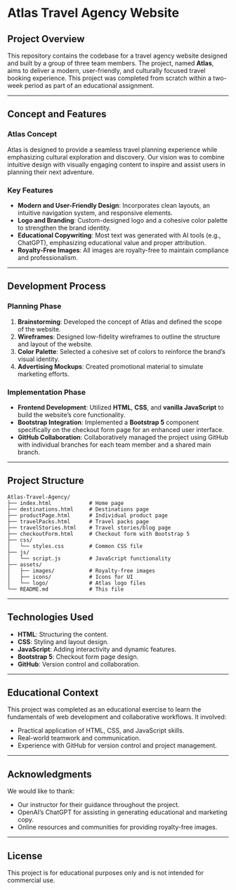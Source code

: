 # Atlas Travel Agency Website

## Project Overview
This repository contains the codebase for a travel agency website designed and built by a group of three team members. The project, named **Atlas**, aims to deliver a modern, user-friendly, and culturally focused travel booking experience. This project was completed from scratch within a two-week period as part of an educational assignment.

---

## Concept and Features

### **Atlas Concept**
Atlas is designed to provide a seamless travel planning experience while emphasizing cultural exploration and discovery. Our vision was to combine intuitive design with visually engaging content to inspire and assist users in planning their next adventure.

### **Key Features**
- **Modern and User-Friendly Design**: Incorporates clean layouts, an intuitive navigation system, and responsive elements.
- **Logo and Branding**: Custom-designed logo and a cohesive color palette to strengthen the brand identity.
- **Educational Copywriting**: Most text was generated with AI tools (e.g., ChatGPT), emphasizing educational value and proper attribution.
- **Royalty-Free Images**: All images are royalty-free to maintain compliance and professionalism.

---

## Development Process

### **Planning Phase**
1. **Brainstorming**: Developed the concept of Atlas and defined the scope of the website.
2. **Wireframes**: Designed low-fidelity wireframes to outline the structure and layout of the website.
3. **Color Palette**: Selected a cohesive set of colors to reinforce the brand’s visual identity.
4. **Advertising Mockups**: Created promotional material to simulate marketing efforts.

### **Implementation Phase**
- **Frontend Development**: Utilized **HTML**, **CSS**, and **vanilla JavaScript** to build the website’s core functionality.
- **Bootstrap Integration**: Implemented a **Bootstrap 5** component specifically on the checkout form page for an enhanced user interface.
- **GitHub Collaboration**: Collaboratively managed the project using GitHub with individual branches for each team member and a shared main branch.

---

## Project Structure

```
Atlas-Travel-Agency/
├── index.html            # Home page
├── destinations.html     # Destinations page
├── productPage.html      # Individual product page
├── travelPacks.html      # Travel packs page
├── travelStories.html    # Travel stories/blog page
├── checkoutForm.html     # Checkout form with Bootstrap 5
├── css/
│   └── styles.css        # Common CSS file
├── js/
│   └── script.js         # JavaScript functionality
├── assets/
│   ├── images/           # Royalty-free images
│   ├── icons/            # Icons for UI
│   └── logo/             # Atlas logo files
└── README.md             # This file
```

---

## Technologies Used
- **HTML**: Structuring the content.
- **CSS**: Styling and layout design.
- **JavaScript**: Adding interactivity and dynamic features.
- **Bootstrap 5**: Checkout form page design.
- **GitHub**: Version control and collaboration.

---

## Educational Context
This project was completed as an educational exercise to learn the fundamentals of web development and collaborative workflows. It involved:
- Practical application of HTML, CSS, and JavaScript skills.
- Real-world teamwork and communication.
- Experience with GitHub for version control and project management.

---

## Acknowledgments
We would like to thank:
- Our instructor for their guidance throughout the project.
- OpenAI’s ChatGPT for assisting in generating educational and marketing copy.
- Online resources and communities for providing royalty-free images.

---

## License
This project is for educational purposes only and is not intended for commercial use.

